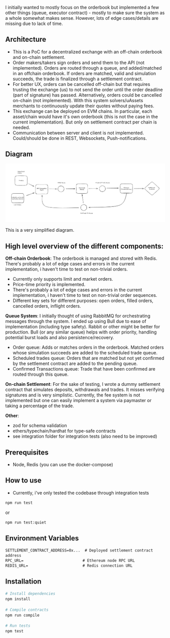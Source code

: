 I initially wanted to mostly focus on the orderbook but implemented a few other things (queue, executor contract) - mostly to make sure the system as a whole somewhat makes sense. However, lots of edge cases/details are missing due to lack of time.

## Architecture

- This is a PoC for a decentralized exchange with an off-chain orderbook and on-chain settlement.
- Order makers/takers sign orders and send them to the API (not implemented). Orders are routed through a queue, and added/matched in an offchain orderbook. If orders are matched, valid and simulation succeeds, the trade is finalized through a settlement contract.
- For better UX, orders can be cancelled off-chain but that requires trusting the exchange (us) to not send the order until the order deadline (part of signature) has passed. Alternatively, orders could be cancelled on-chain (not implemented). With this system solvers/uAssets merchants to continuously update their quotes without paying fees.
- This exchange can be deployed on EVM chains. In particular, each asset/chain would have it's own orderbook (this is not the case in the current implementation). But only on settlement contract per chain is needed.
- Communication between server and client is not implemented. Could/should be done in REST, Websockets, Push-notifications.

## Diagram

![Diagram](./architecture.png)

This is a very simplified diagram.

## High level overview of the different components:

**Off-chain Orderbook**: The orderbook is managed and stored with Redis. There's probably a lot of edge cases and errors in the current implementation, i haven't time to test on non-trivial orders. 
* Currently only supports limit and market orders. 
* Price-time priority is implemented. 
* There's probably a lot of edge cases and errors in the current implementation, i haven't time to test on non-trivial order sequences.
* Different key sets for different purposes: open orders, filled orders, cancelled orders, inflight orders. 

**Queue System**: I initially thought of using RabbitMQ for orchestrating messages through the system. I ended up using Bull due to ease of implementation (including type safety). Rabbit or other might be better for production. Bull (or any similar queue) helps with order priority, handling potential burst loads and also persistence/recovery.
* Order queue: Adds or matches orders in the orderbook. Matched orders whose simulation succeeds are added to the scheduled trade queue.
* Scheduled trades queue: Orders that are matched but not yet confirmed by the settlement contract are added to the pending queue.
* Confirmed Transactions queue: Trade that have been confirmed are routed through this queue.

**On-chain Settlement**: For the sake of testing, I wrote a dummy settlement contract that simulates deposits, withdrawals and trades. It misses verifying signatures and is very simplistic. Currently, the fee system is not implemented but one can easily implement a system via paymaster or taking a percentage of the trade.

**Other**: 
- zod for schema validation
- ethers/typechain/hardhat for type-safe contracts
- see integration folder for integration tests (also need to be improved)


## Prerequisites

- Node, Redis (you can use the docker-compose)

## How to use 

- Currently, i've only tested the codebase through integration tests 

```bash
npm run test
```

or 

```bash
npm run test:quiet
```

## Environment Variables

```env
SETTLEMENT_CONTRACT_ADDRESS=0x...  # Deployed settlement contract address
RPC_URL=                          # Ethereum node RPC URL
REDIS_URL=                        # Redis connection URL
```

## Installation

```bash
# Install dependencies
npm install

# Compile contracts
npm run compile

# Run tests
npm test
```